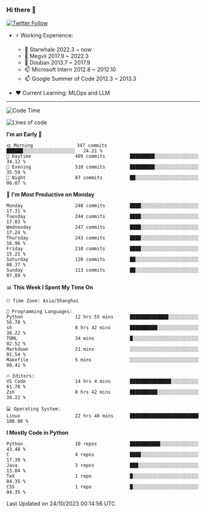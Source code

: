 ### Hi there 👋

[![Twitter Follow](https://img.shields.io/twitter/follow/tianweidut?style=social)](https://twitter.com/tianweidut)

- ⚡ Working Experience:
  - 🔭 Starwhale 2022.3 ~ now
  - 🌱 Megvii 2017.9 ~ 2022.3
  - 🌱 Douban 2013.7 ~ 2017.9
  - 📫 Microsoft Intern 2012.8 ~ 2012.10
  - 📫 Google Summer of Code 2012.3 ~ 2013.3

- ❤️ Current Learning: MLOps and LLM

---
<!--START_SECTION:waka-->
![Code Time](http://img.shields.io/badge/Code%20Time-4%2C603%20hrs%2050%20mins-blue)

![Lines of code](https://img.shields.io/badge/From%20Hello%20World%20I%27ve%20Written-1.2%20million%20lines%20of%20code-blue)

**I'm an Early 🐤** 

```text
🌞 Morning                347 commits         ██████░░░░░░░░░░░░░░░░░░░   24.21 % 
🌆 Daytime                489 commits         █████████░░░░░░░░░░░░░░░░   34.12 % 
🌃 Evening                510 commits         █████████░░░░░░░░░░░░░░░░   35.59 % 
🌙 Night                  87 commits          ██░░░░░░░░░░░░░░░░░░░░░░░   06.07 % 
```
📅 **I'm Most Productive on Monday** 

```text
Monday                   248 commits         ████░░░░░░░░░░░░░░░░░░░░░   17.31 % 
Tuesday                  244 commits         ████░░░░░░░░░░░░░░░░░░░░░   17.03 % 
Wednesday                247 commits         ████░░░░░░░░░░░░░░░░░░░░░   17.24 % 
Thursday                 243 commits         ████░░░░░░░░░░░░░░░░░░░░░   16.96 % 
Friday                   218 commits         ████░░░░░░░░░░░░░░░░░░░░░   15.21 % 
Saturday                 120 commits         ██░░░░░░░░░░░░░░░░░░░░░░░   08.37 % 
Sunday                   113 commits         ██░░░░░░░░░░░░░░░░░░░░░░░   07.89 % 
```


📊 **This Week I Spent My Time On** 

```text
🕑︎ Time Zone: Asia/Shanghai

💬 Programming Languages: 
Python                   12 hrs 55 mins      ██████████████░░░░░░░░░░░   56.78 % 
sh                       8 hrs 42 mins       ██████████░░░░░░░░░░░░░░░   38.22 % 
TOML                     34 mins             █░░░░░░░░░░░░░░░░░░░░░░░░   02.52 % 
Markdown                 21 mins             ░░░░░░░░░░░░░░░░░░░░░░░░░   01.54 % 
Makefile                 5 mins              ░░░░░░░░░░░░░░░░░░░░░░░░░   00.41 % 

🔥 Editors: 
VS Code                  14 hrs 4 mins       ███████████████░░░░░░░░░░   61.78 % 
Zsh                      8 hrs 42 mins       ██████████░░░░░░░░░░░░░░░   38.22 % 

💻 Operating System: 
Linux                    22 hrs 46 mins      █████████████████████████   100.00 % 
```

**I Mostly Code in Python** 

```text
Python                   10 repos            ███████████░░░░░░░░░░░░░░   43.48 % 
C                        4 repos             ████░░░░░░░░░░░░░░░░░░░░░   17.39 % 
Java                     3 repos             ███░░░░░░░░░░░░░░░░░░░░░░   13.04 % 
TeX                      1 repo              █░░░░░░░░░░░░░░░░░░░░░░░░   04.35 % 
CSS                      1 repo              █░░░░░░░░░░░░░░░░░░░░░░░░   04.35 % 
```




 Last Updated on 24/10/2023 00:14:56 UTC
<!--END_SECTION:waka-->
